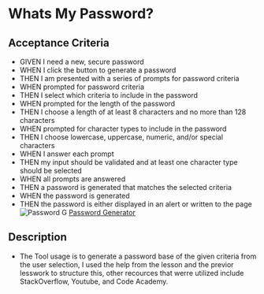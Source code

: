 # Whats My Password?

## Acceptance Criteria

- GIVEN I need a new, secure password
- WHEN I click the button to generate a password
- THEN I am presented with a series of prompts for password criteria
- WHEN prompted for password criteria
- THEN I select which criteria to include in the password
- WHEN prompted for the length of the password
- THEN I choose a length of at least 8 characters and no more than 128 characters
- WHEN prompted for character types to include in the password
- THEN I choose lowercase, uppercase, numeric, and/or special characters
- WHEN I answer each prompt
- THEN my input should be validated and at least one character type should be selected
- WHEN all prompts are answered
- THEN a password is generated that matches the selected criteria
- WHEN the password is generated
- THEN the password is either displayed in an alert or written to the page
![Password G](https://user-images.githubusercontent.com/95892453/150653762-c920f5ce-0c2e-410e-b7cd-8d22fdb08bc2.PNG)
<a href="https://cyrescooper.github.io/Whats-My-Password/" target="_blank">Password Generator</a>
## Description 
- The Tool usage is to generate a password base of the given criteria from the user selection, I used the help from the lesson and the previor lesswork to structure this, other recources that werre utilized include StackOverflow, Youtube, and Code Academy.
